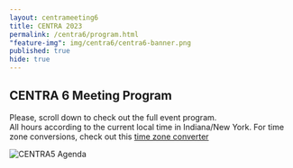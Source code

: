 ```yaml
---
layout: centrameeting6
title: CENTRA 2023
permalink: /centra6/program.html
"feature-img": img/centra6/centra6-banner.png
published: true
hide: true
---
```



## CENTRA 6 Meeting Program


Please, scroll down to check out the full event program.  
All hours according to the current local time in Indiana/New York. For time zone conversions, check out this [time zone converter](https://www.timeanddate.com/worldclock/converter.html)
 
![CENTRA5 Agenda ](../img/centra6/centra6_agenda.png)
